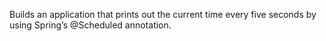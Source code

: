 Builds an application that prints out the current time every five seconds by using Spring’s @Scheduled annotation.